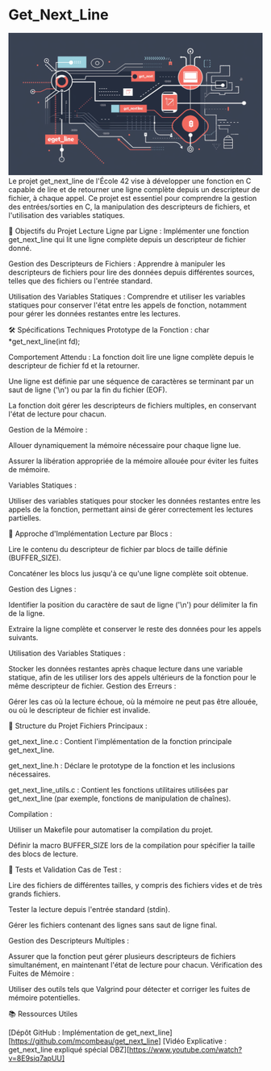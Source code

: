 # Get_Next_Line
![illustration getnextline](./picture.png)
Le projet get_next_line de l'École 42 vise à développer une fonction en C capable de lire et de retourner une ligne complète depuis un descripteur de fichier, à chaque appel. Ce projet est essentiel pour comprendre la gestion des entrées/sorties en C, la manipulation des descripteurs de fichiers, et l'utilisation des variables statiques.

🎯 Objectifs du Projet
Lecture Ligne par Ligne : Implémenter une fonction get_next_line qui lit une ligne complète depuis un descripteur de fichier donné.

Gestion des Descripteurs de Fichiers : Apprendre à manipuler les descripteurs de fichiers pour lire des données depuis différentes sources, telles que des fichiers ou l'entrée standard.

Utilisation des Variables Statiques : Comprendre et utiliser les variables statiques pour conserver l'état entre les appels de fonction, notamment pour gérer les données restantes entre les lectures.

🛠️ Spécifications Techniques
Prototype de la Fonction :
char *get_next_line(int fd);

Comportement Attendu :
La fonction doit lire une ligne complète depuis le descripteur de fichier fd et la retourner.

Une ligne est définie par une séquence de caractères se terminant par un saut de ligne ('\n') ou par la fin du fichier (EOF).

La fonction doit gérer les descripteurs de fichiers multiples, en conservant l'état de lecture pour chacun.

Gestion de la Mémoire :

Allouer dynamiquement la mémoire nécessaire pour chaque ligne lue.

Assurer la libération appropriée de la mémoire allouée pour éviter les fuites de mémoire.

Variables Statiques :

Utiliser des variables statiques pour stocker les données restantes entre les appels de la fonction, permettant ainsi de gérer correctement les lectures partielles.

🔧 Approche d'Implémentation
Lecture par Blocs :

Lire le contenu du descripteur de fichier par blocs de taille définie (BUFFER_SIZE).

Concaténer les blocs lus jusqu'à ce qu'une ligne complète soit obtenue.

Gestion des Lignes :

Identifier la position du caractère de saut de ligne ('\n') pour délimiter la fin de la ligne.

Extraire la ligne complète et conserver le reste des données pour les appels suivants.

Utilisation des Variables Statiques :

Stocker les données restantes après chaque lecture dans une variable statique, afin de les utiliser lors des appels ultérieurs de la fonction pour le même descripteur de fichier.
Gestion des Erreurs :

Gérer les cas où la lecture échoue, où la mémoire ne peut pas être allouée, ou où le descripteur de fichier est invalide.

📂 Structure du Projet
Fichiers Principaux :

get_next_line.c : Contient l'implémentation de la fonction principale get_next_line.

get_next_line.h : Déclare le prototype de la fonction et les inclusions nécessaires.

get_next_line_utils.c : Contient les fonctions utilitaires utilisées par get_next_line (par exemple, fonctions de manipulation de chaînes).

Compilation :

Utiliser un Makefile pour automatiser la compilation du projet.

Définir la macro BUFFER_SIZE lors de la compilation pour spécifier la taille des blocs de lecture.

🧪 Tests et Validation
Cas de Test :

Lire des fichiers de différentes tailles, y compris des fichiers vides et de très grands fichiers.

Tester la lecture depuis l'entrée standard (stdin).

Gérer les fichiers contenant des lignes sans saut de ligne final.

Gestion des Descripteurs Multiples :

Assurer que la fonction peut gérer plusieurs descripteurs de fichiers simultanément, en maintenant l'état de lecture pour chacun.
Vérification des Fuites de Mémoire :

Utiliser des outils tels que Valgrind pour détecter et corriger les fuites de mémoire potentielles.

📚 Ressources Utiles

[Dépôt GitHub : Implémentation de get_next_line][https://github.com/mcombeau/get_next_line]
[Vidéo Explicative : get_next_line expliqué spécial DBZ][https://www.youtube.com/watch?v=8E9siq7apUU]